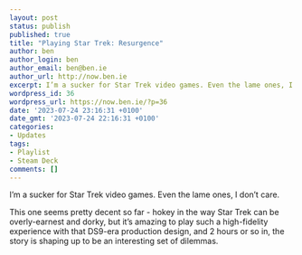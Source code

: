 ```yaml
---
layout: post
status: publish
published: true
title: "Playing Star Trek: Resurgence"
author: ben
author_login: ben
author_email: ben@ben.ie
author_url: http://now.ben.ie
excerpt: I’m a sucker for Star Trek video games. Even the lame ones, I don’t care.
wordpress_id: 36
wordpress_url: https://now.ben.ie/?p=36
date: '2023-07-24 23:16:31 +0100'
date_gmt: '2023-07-24 22:16:31 +0100'
categories:
- Updates
tags:
- Playlist
- Steam Deck
comments: []
---
```

<p><!-- wp:paragraph --></p>
<p>I’m a sucker for Star Trek video games. Even the lame ones, I don’t care. </p>
<p><!-- /wp:paragraph --></p>
<p><!-- wp:paragraph --></p>
<p>This one seems pretty decent so far - hokey in the way Star Trek can be overly-earnest and dorky, but it’s amazing to play such a high-fidelity experience with that DS9-era production design, and 2 hours or so in, the story is shaping up to be an interesting set of dilemmas. </p>
<p><!-- /wp:paragraph --></p>
<p><!-- wp:paragraph --></p>
<p><!-- /wp:paragraph --></p>
